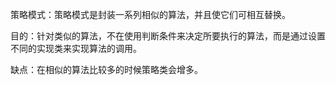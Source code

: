 策略模式：策略模式是封装一系列相似的算法，并且使它们可相互替换。

目的：针对类似的算法，不在使用判断条件来决定所要执行的算法，而是通过设置不同的实现类来实现算法的调用。

缺点：在相似的算法比较多的时候策略类会增多。
